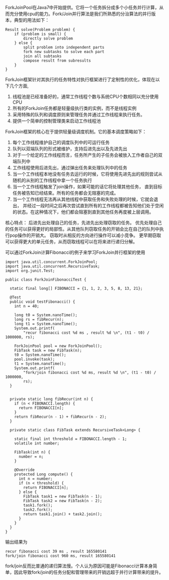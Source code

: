 ForkJoinPool在Java7中开始提供。它将一个任务拆分成多个小任务并行计算，从而充分使用cpu的能力。Fork/Join并行算法是我们所熟悉的分治算法的并行版本，典型的用法如下：

````
Result solve(Problem problem) {
    if (problem is small) {
        directly solve problem
    } else {
        split problem into independent parts
        fork new subtasks to solve each part
        join all subtasks
        compose result from subresults
    }
}
````

ForkJoin框架针对其执行的任务特性对执行框架进行了定制性的优化，体现在以下几个方面,

1. 线程池是已经准备好的，通常工作线程个数与系统CPU个数相同以充分使用CPU
2. 所有的ForkJoin任务都是轻量级执行类的实例，而不是线程实例
3. 采用特殊的队列和调度原则来管理任务并通过工作线程来执行任务。
4. 提供一个简单的控制管理类来启动工作线程池


ForkJoin框架的核心在于提供轻量级调度机制。它的基本调度策略如下：
1. 每个工作线程维护自己的调度队列中的可运行任务
2. 队列以双端队列的形式被维护，支持后进先出以及先进先出
3. 对于一个给定的工作线程而言，任务所产生的子任务会被放入工作者自己的双端队列中
4. 工作线程使用后进先出，通过弹出任务来处理队列中的任务
5. 当一个工作线程本地没有任务去运行的时候，它将使用先进先出的规则尝试从随机的从别的工作线程中拿一个任务执行
6. 当一个工作线程触发了join操作，如果可能的话它将处理其他任务，
直到目标任务被告知已经结束。所有的任务都会无阻塞的完成。
7. 当一个工作线程无法再从其他线程中获取任务和失败处理的时候，它就会退出，
并经过一段时间之后再次尝试直到所有的工作线程都被告知他们处于空闲的状态。在这种情况下，他们都会阻塞到直到其他任务再度被上层调用。

核心特点： 后进先出处理自己的任务，先进先出处理窃取的任务。
优先处理自己的任务可以获得更好的局部性。从其他队列窃取任务的开销会比在自己的队列中执行pop操作的开销大。
窃取时从相反的方向进行操作可以减小竞争。
更早期窃取可以获得更大的单元任务，从而窃取线程可以在将来进行递归分解。

可以通过ForkJoin计算Fibonacci的例子来学习ForkJoin并行框架的使用
````
import java.util.concurrent.ForkJoinPool;
import java.util.concurrent.RecursiveTask;
import org.junit.Test;

public class ForkJoinFibonacciTest {

  static final long[] FIBONACCI = {1, 1, 2, 3, 5, 8, 13, 21};

  @Test
  public void testFibonacci() {
    int n = 40;

    long t0 = System.nanoTime();
    long rs = fibRecur(n);
    long t1 = System.nanoTime();
    System.out.printf(
        "recur fibonacci cost %d ms , result %d \n", (t1 - t0) / 1000000, rs);

    ForkJoinPool pool = new ForkJoinPool();
    FibTask task = new FibTask(n);
    t0 = System.nanoTime();
    pool.invoke(task);
    t1 = System.nanoTime();
    System.out.printf(
        "fork/join fibonacci cost %d ms, result %d \n", (t1 - t0) / 1000000,
        rs);
  }


  private static long fibRecur(int n) {
    if (n < FIBONACCI.length) {
      return FIBONACCI[n];
    }
    return fibRecur(n - 1) + fibRecur(n - 2);
  }

  private static class FibTask extends RecursiveTask<Long> {

    static final int threshold = FIBONACCI.length - 1;
    volatile int number;

    FibTask(int n) {
      number = n;
    }

    @Override
    protected Long compute() {
      int n = number;
      if (n < threshold) {
        return FIBONACCI[n];
      } else {
        FibTask task1 = new FibTask(n - 1);
        FibTask task2 = new FibTask(n - 2);
        task1.fork();
        task2.fork();
        return task1.join() + task2.join();
      }
    }
  }
}
````
输出结果为
````
recur fibonacci cost 39 ms , result 165580141 
fork/join fibonacci cost 960 ms, result 165580141 
````
fork/join反而比普通的递归算法慢。个人认为原因可能是Fibonacci计算本身简单，因此导致fork/join的任务分配和管理带来的开销远超于并行计算带来的提升。